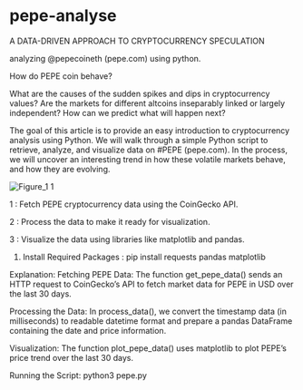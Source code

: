 # pepe-analyse
A DATA-DRIVEN APPROACH TO CRYPTOCURRENCY SPECULATION

analyzing @pepecoineth (pepe.com) using python.

How do PEPE coin behave? 

What are the causes of the sudden spikes and dips in cryptocurrency values? Are the markets for different altcoins inseparably linked or largely independent? How can we predict what will happen next?

The goal of this article is to provide an easy introduction to cryptocurrency analysis using Python. We will walk through a simple Python script to retrieve, analyze, and visualize data on #PEPE (pepe.com). In the process, we will uncover an interesting trend in how these volatile markets behave, and how they are evolving.


![Figure_1 1](https://github.com/user-attachments/assets/acf9fa93-dd41-4df6-bcd7-0437c7a26688)

1 : Fetch PEPE cryptocurrency data using the CoinGecko API.

2 : Process the data to make it ready for visualization.

3 : Visualize the data using libraries like matplotlib and pandas.

1. Install Required Packages :
pip install requests pandas matplotlib

Explanation:
Fetching PEPE Data: The function get_pepe_data() sends an HTTP request to CoinGecko’s API to fetch market data for PEPE in USD over the last 30 days.

Processing the Data: In process_data(), we convert the timestamp data (in milliseconds) to readable datetime format and prepare a pandas DataFrame containing the date and price information.

Visualization: The function plot_pepe_data() uses matplotlib to plot PEPE’s price trend over the last 30 days.

Running the Script:
python3 pepe.py

